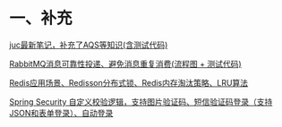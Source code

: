 # 一、补充

[juc最新笔记，补充了AQS等知识(含测试代码)]( https://github.com/RingoTangs/java-util-concurrent)

[RabbitMQ消息可靠性投递、避免消息重复消费(流程图 + 测试代码)]( https://github.com/RingoTangs/spring-boot-rabbitmq-delivery)

[Redis应用场景、Redisson分布式锁、Redis内存淘汰策略、LRU算法](https://github.com/RingoTangs/redis-redlock)

[Spring Security 自定义校验逻辑，支持图片验证码、短信验证码登录（支持JSON和表单登录）、自动登录](https://github.com/RingoTangs/spring-security-login-demo)